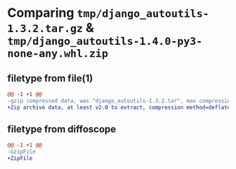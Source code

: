 # Comparing `tmp/django_autoutils-1.3.2.tar.gz` & `tmp/django_autoutils-1.4.0-py3-none-any.whl.zip`

## filetype from file(1)

```diff
@@ -1 +1 @@
-gzip compressed data, was "django_autoutils-1.3.2.tar", max compression
+Zip archive data, at least v2.0 to extract, compression method=deflate
```

## filetype from diffoscope

```diff
@@ -1 +1 @@
-GzipFile
+ZipFile
```

